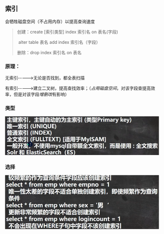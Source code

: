 ##  索引

会牺牲磁盘空间（不占用内存）以提高查询速度

> 创建：create [索引类型] index 索引名 on 表名(字段)
>
> ​			 alter table 表名 add index 索引名（字段）
>
> 删除：drop index 索引名 on 表名



###  原理：

无索引----->无论是否找到，都全表扫描

有索引----->建立二叉树，提高查找效率；（*占用磁盘空间*，对该字段查提高效率，但是对该字段*增删改*有影响）



###  类型

![image-20230115105303596](Typora_img/索引.asset/image-20230115105303596.png)



###  选择

![image-20230115110124337](Typora_img/索引.asset/image-20230115110124337.png)